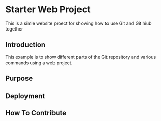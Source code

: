 # Starter Web Project

This is a simle website proect for 
showing how to use Git and Git hiub together

## Introduction

This example is to show different parts of
 the Git repository and various commands
 using a web project.

## Purpose

## Deployment

## How To Contribute